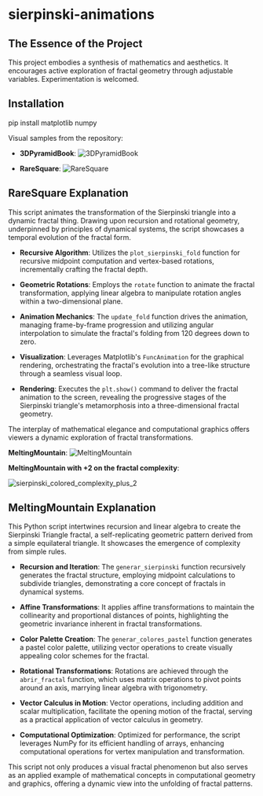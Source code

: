 # sierpinski-animations


## The Essence of the Project

This project embodies a synthesis of mathematics and aesthetics. It encourages active exploration of fractal geometry through adjustable variables. Experimentation is welcomed.

## Installation

pip install matplotlib numpy


Visual samples from the repository:

- **3DPyramidBook**:
  ![3DPyramidBook](https://github.com/toniles/sierpinski-animations/assets/120176462/4d746898-b56c-44c3-b968-7a3c330a4ab9)

- **RareSquare**:
  ![RareSquare](https://github.com/toniles/sierpinski-animations/assets/120176462/c6b204fc-7934-49b8-ac65-ed3246c7560a)

## RareSquare Explanation

This script animates the transformation of the Sierpinski triangle into a dynamic fractal thing. Drawing upon recursion and rotational geometry, underpinned by principles of dynamical systems, the script showcases a temporal evolution of the fractal form.

- **Recursive Algorithm**: Utilizes the `plot_sierpinski_fold` function for recursive midpoint computation and vertex-based rotations, incrementally crafting the fractal depth.
  
- **Geometric Rotations**: Employs the `rotate` function to animate the fractal transformation, applying linear algebra to manipulate rotation angles within a two-dimensional plane.

- **Animation Mechanics**: The `update_fold` function drives the animation, managing frame-by-frame progression and utilizing angular interpolation to simulate the fractal's folding from 120 degrees down to zero.

- **Visualization**: Leverages Matplotlib's `FuncAnimation` for the graphical rendering, orchestrating the fractal's evolution into a tree-like structure through a seamless visual loop.

- **Rendering**: Executes the `plt.show()` command to deliver the fractal animation to the screen, revealing the progressive stages of the Sierpinski triangle's metamorphosis into a three-dimensional fractal geometry.

The interplay of mathematical elegance and computational graphics offers viewers a dynamic exploration of fractal transformations.

**MeltingMountain**:
  ![MeltingMountain](https://github.com/toniles/sierpinski-animations/assets/120176462/103ee920-a2c4-4926-876b-2512aeab7711)

  **MeltingMountain with +2 on the fractal complexity**:

  ![sierpinski_colored_complexity_plus_2](https://github.com/toniles/sierpinski-animations/assets/120176462/8fafd792-f02b-4e91-be7c-a788447b78be)


## MeltingMountain Explanation

This Python script intertwines recursion and linear algebra to create the Sierpinski Triangle fractal, a self-replicating geometric pattern derived from a simple equilateral triangle. It showcases the emergence of complexity from simple rules.

- **Recursion and Iteration**: The `generar_sierpinski` function recursively generates the fractal structure, employing midpoint calculations to subdivide triangles, demonstrating a core concept of fractals in dynamical systems.

- **Affine Transformations**: It applies affine transformations to maintain the collinearity and proportional distances of points, highlighting the geometric invariance inherent in fractal transformations.

- **Color Palette Creation**: The `generar_colores_pastel` function generates a pastel color palette, utilizing vector operations to create visually appealing color schemes for the fractal.

- **Rotational Transformations**: Rotations are achieved through the `abrir_fractal` function, which uses matrix operations to pivot points around an axis, marrying linear algebra with trigonometry.

- **Vector Calculus in Motion**: Vector operations, including addition and scalar multiplication, facilitate the opening motion of the fractal, serving as a practical application of vector calculus in geometry.

- **Computational Optimization**: Optimized for performance, the script leverages NumPy for its efficient handling of arrays, enhancing computational operations for vertex manipulation and transformation.

This script not only produces a visual fractal phenomenon but also serves as an applied example of mathematical concepts in computational geometry and graphics, offering a dynamic view into the unfolding of fractal patterns.

